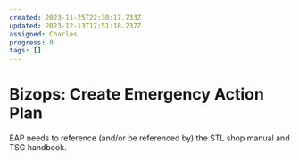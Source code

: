```yaml
---
created: 2023-11-25T22:30:17.733Z
updated: 2023-12-13T17:51:18.237Z
assigned: Charles
progress: 0
tags: []
---
```


# Bizops: Create Emergency Action Plan

EAP needs to reference (and/or be referenced by) the STL shop manual and TSG handbook.
